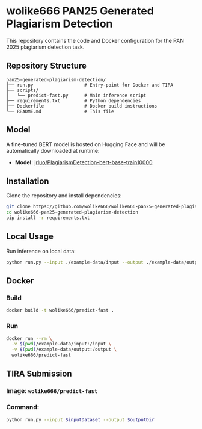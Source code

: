 # wolike666 PAN25 Generated Plagiarism Detection

This repository contains the code and Docker configuration for the PAN 2025 plagiarism detection task.

## Repository Structure

```text
pan25-generated-plagiarism-detection/
├── run.py                   # Entry-point for Docker and TIRA
├── scripts/
│   └── predict-fast.py      # Main inference script
├── requirements.txt         # Python dependencies
├── Dockerfile               # Docker build instructions
└── README.md                # This file
```

## Model

A fine-tuned BERT model is hosted on Hugging Face and will be automatically downloaded at runtime:

- **Model:** [jrluo/PlagiarismDetection-bert-base-train10000](https://huggingface.co/jrluo/PlagiarismDetection-bert-base-train10000)

## Installation
Clone the repository and install dependencies:
```bash
git clone https://github.com/wolike666/wolike666-pan25-generated-plagiarism-detection.git
cd wolike666-pan25-generated-plagiarism-detection
pip install -r requirements.txt
```

## Local Usage
Run inference on local data:
```bash
python run.py --input ./example-data/input --output ./example-data/output
```

## Docker
### Build
```bash
docker build -t wolike666/predict-fast .
```

### Run
```bash
docker run --rm \
  -v $(pwd)/example-data/input:/input \
  -v $(pwd)/example-data/output:/output \
  wolike666/predict-fast
```
 
## TIRA Submission

### Image: ```wolike666/predict-fast```

### Command:
```bash
python run.py --input $inputDataset --output $outputDir
```